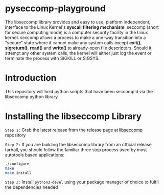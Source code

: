 # pyseccomp-playground

The libseccomp library provides and easy to use, platform independent, interface to the Linux Kernel's **syscall filtering mechanism**.
seccomp (short for secure computing mode) is a computer security facility in the Linux kernel. seccomp allows a process to make a one-way transition into a "secure" state where it cannot make any system calls except **exit()**, **sigreturn()**, **read()** and **write()** to already-open file descriptors. Should it attempt any other system calls, the kernel will either just log the event or terminate the process with SIGKILL or SIGSYS.

# Introduction            

This repository will hold python scripts that have been seccomp'd via the libseccomp python library  
               
             
# Installing the libseccomp Library

`Step 1:` Grab the latest release from the release page at [libseccomp](https://github.com/seccomp/libseccomp/releases/) repository

`Step 2:` If you are building the libseccomp library from an official release tarball, you  should follow the familiar three step process used by most autotools based applications:

```sh
./configure
make
make install
```
`Step 3:` Install `python3-devel` using your package manager of choice to fulfil the dependencies needed 
                         
